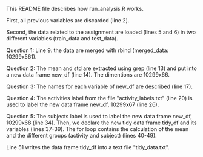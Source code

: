 This README file describes how run_analysis.R works.

First, all previous variables are discarded (line 2).

Second, the data related to the assignment are loaded (lines 5 and 6) in two different variables (train_data and test_data).

Question 1:
Line 9: the data are merged with rbind (merged_data: 10299x561).

Question 2:
The mean and std are extracted using grep (line 13) and put into a new data frame new_df (line 14). The dimentions are 10299x66.

Question 3: 
The names for each variable of new_df are described (line 17).

Question 4:
The activities label from the file "activity_labels.txt" (line 20) is used to label the new data frame new_df, 10299x67 (line 26).

Question 5:
The subjects label is used to label the new data frame new_df, 10299x68 (line 34).
Then, we declare the new tidy data frame tidy_df and its variables (lines 37-39).
The for loop contains the calculation of the mean and the different groups (activity and subject) (lines 40-49).

Line 51 writes the data frame tidy_df into a text file "tidy_data.txt".

